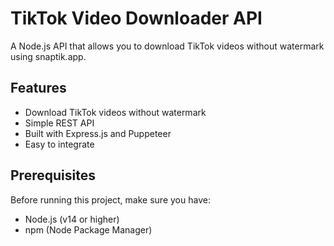 # TikTok Video Downloader API

A Node.js API that allows you to download TikTok videos without watermark using snaptik.app.

## Features

- Download TikTok videos without watermark
- Simple REST API
- Built with Express.js and Puppeteer
- Easy to integrate

## Prerequisites

Before running this project, make sure you have:
- Node.js (v14 or higher)
- npm (Node Package Manager)
